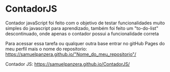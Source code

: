 # ContadorJS

Contador javaScript foi feito com o objetivo de testar funcionalidades muito simples do javascript para aprendizado, também foi feito um "to-do-list" descontinuado, onde apenas o contador possui a funcionalidade correta

Para acessar essa tarefa ou qualquer outra base entrar no gitHub Pages do meu perfil mais o nome do repositorio: https://samuelpanzera.github.io/"Nome_do_meu_repositorio"/

Contador JS: https://samuelpanzera.github.io/ContadorJS/
